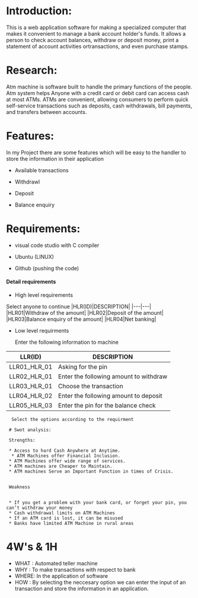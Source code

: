 # Introduction:


This is a web application software for making a specialized computer that makes it convenient to manage a bank account holder's funds. It allows a person to check account 
balances, withdraw or deposit money, print a statement of account activities ortransactions, and even purchase stamps.





# Research:

Atm machine is software built to handle the primary  functions of the people. Atm system helps Anyone with a credit card or debit card can access cash at most ATMs. ATMs are convenient, allowing consumers to perform quick self-service transactions such as deposits, cash withdrawals, bill payments, and transfers between accounts.






# Features:
In my Project there are some features which will be easy to the handler to 
store the information in their application



* Available transactions


* Withdrawl

* Deposit

* Balance enquiry

# Requirements:

* visual code studio with C compiler

* Ubuntu (LINUX)

* Github (pushing the code)


#### Detail requirements

 * High level requirements
 
  Select anyone to continue
 |HLR(ID)|DESCRIPTION|
 |---|---|
 |HLR01|Withdraw of the amount|
 |HLR02|Deposit of the amount|
 |HLR03|Balance enquiry of the amount|
 |HLR04|Net banking|

     
 * Low level requirments
 
   Enter the following information to machine
   
  |LLR(ID)|DESCRIPTION|
  |---|---|
  |LLR01_HLR_01|Asking for the pin|
  |LLR02_HLR_01|Enter the following amount to withdraw|
  |LLR03_HLR_01|Choose the transaction|
  |LLR04_HLR_02|Enter the following amount to deposit|
  |LLR05_HLR_03|Enter the pin for the balance check|
  

  
      
      Select the options according to the requirment
      
     # Swot analysis:
     
     Strengths:
     
     * Access to hard Cash Anywhere at Anytime.
      * ATM Machines offer Financial Inclusion.
     * ATM Machines offer wide range of services.
     * ATM machines are Cheaper to Maintain.
     * ATM machines Serve an Important Function in times of Crisis.
     
     
     Weakness
     
     
     * If you get a problem with your bank card, or forget your pin, you can’t withdraw your money
     * Cash withdrawal limits on ATM Machines
     * If an ATM card is lost, it can be misused
     * Banks have limited ATM Machine in rural areas

# 4W's & 1H
* WHAT : Automated teller machine
* WHY :  To make transactions with respect to bank
* WHERE: In the application of software
* HOW : By selecting the neccesary option we can enter the input of an transaction and store the information in an application.

   
  

